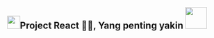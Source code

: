 <h2 align="center"><img src="https://emojis.slackmojis.com/emojis/images/1531849430/4246/blob-sunglasses.gif?1531849430" width="30"/>Project React 🐱‍💻,  Yang penting yakin <img src="https://media.giphy.com/media/12oufCB0MyZ1Go/giphy.gif" width="50"></h2>
